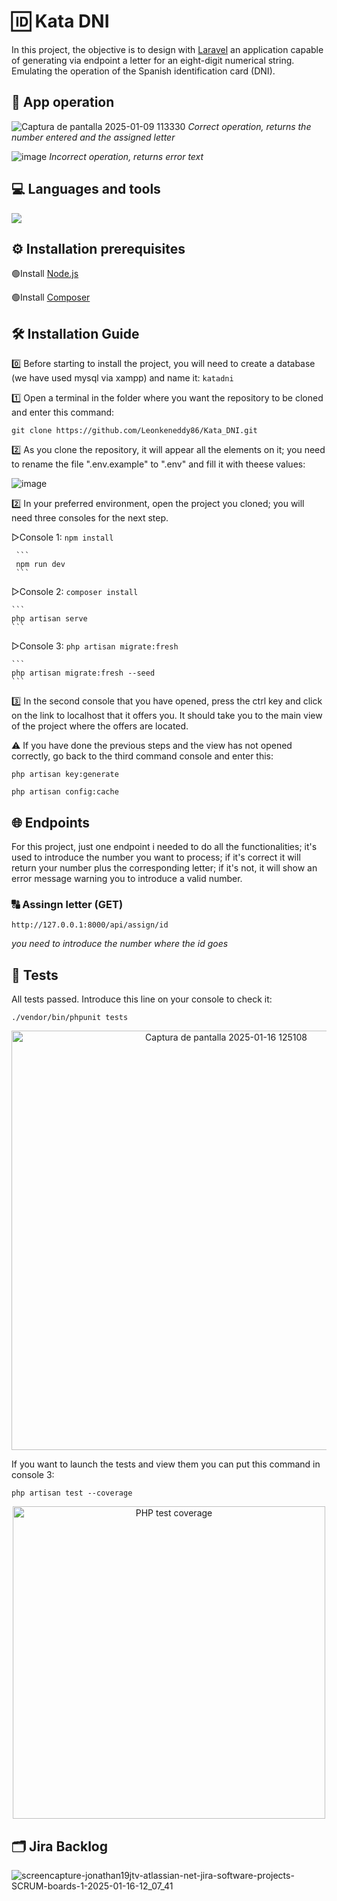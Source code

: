 # 🆔 Kata DNI 
In this project, the objective is to design with [Laravel](https://laravel.com) an application capable of generating via endpoint a letter for an eight-digit numerical string. Emulating the operation of the Spanish identification card (DNI).

## 👀 App operation

![Captura de pantalla 2025-01-09 113330](https://github.com/user-attachments/assets/9eea8e91-94ad-4e74-954b-a63feccd3f91)
*Correct operation, returns the number entered and the assigned letter*

![image](https://github.com/user-attachments/assets/d2d97dd5-53d5-49da-840a-e6fe5f353487)
*Incorrect operation, returns error text*

## 💻 Languages ​​and tools  
![](https://skillicons.dev/icons?i=php,laravel,git,github,vscode,)

## ⚙️ Installation prerequisites
🟢Install [Node.js](https://nodejs.org/en/download/source-code)

🟢Install [Composer](https://getcomposer.org/download/)

## 🛠️ Installation Guide 
0️⃣ Before starting to install the project, you will need to create a database (we have used mysql via xampp) and name it: `katadni`

1️⃣ Open a terminal in the folder where you want the repository to be cloned and enter this command:

```
git clone https://github.com/Leonkeneddy86/Kata_DNI.git
```

2️⃣ As you clone the repository, it will appear all the elements on it; you need to rename the file ".env.example" to ".env" and fill it with theese values:

![image](https://github.com/user-attachments/assets/0e0bf826-9b0e-4934-b0e3-4db53b9a04cd)

2️⃣ In your preferred environment, open the project you cloned; you will need three consoles for the next step.

▷Console 1:
    ```
    npm install
    ```

     ```
     npm run dev
     ```
    
▷Console 2:
    ```
    composer install
    ```

    ```
    php artisan serve
    ```
    
▷Console 3: 
    ```
    php artisan migrate:fresh
    ```

    ```
    php artisan migrate:fresh --seed
    ```
    
3️⃣ In the second console that you have opened, press the ctrl key and click on the link to localhost that it offers you. It should take you to the main view of the project where the offers are located.

⚠️ If you have done the previous steps and the view has not opened correctly, go back to the third command console and enter this:

```
php artisan key:generate
```

 ```
 php artisan config:cache
``` 

## 🌐 Endpoints 
For this project, just one endpoint i needed to do all the functionalities; it's used to introduce the number you want to process; if it's correct it will return your number plus the corresponding letter; if it's not, it will show an error message warning you to introduce a valid number.

### 🔠 Assingn letter (GET)
`http://127.0.0.1:8000/api/assign/id`

*you need to introduce the number where the id goes*

## 🧪 Tests
All tests passed. Introduce this line on your console to check it:

```
./vendor/bin/phpunit tests
```
<p align="center">
 <img width="671" alt="Captura de pantalla 2025-01-16 125108" src="https://github.com/user-attachments/assets/1b04b7fb-68f9-4db7-817f-db388dafc0b2" />
</p>

If you want to launch the tests and view them you can put this command in console 3:

```
php artisan test --coverage
```

<p align="center">
  <img src="https://github.com/user-attachments/assets/fedb145f-ac7b-4582-8bc3-0650835ca905" alt="PHP test coverage" width="500"/
</p>

## 🗂️ Jira Backlog 

![screencapture-jonathan19jtv-atlassian-net-jira-software-projects-SCRUM-boards-1-2025-01-16-12_07_41](https://github.com/user-attachments/assets/2b458084-8898-458a-86bd-a2f1ec4ece95)

